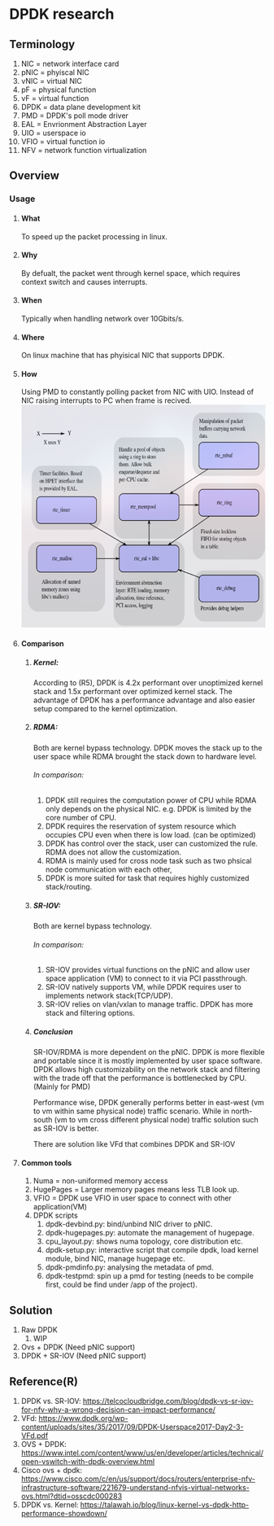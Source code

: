 # DPDK research

## Terminology
1. NIC = network interface card
1. pNIC = phyiscal NIC
1. vNIC = virtual NIC
1. pF = physical function
1. vF = virtual function
1. DPDK = data plane development kit
1. PMD = DPDK's poll mode driver
1. EAL = Envrionment Abstraction Layer
1. UIO = userspace io
1. VFIO = virtual function io
1. NFV = network function virtualization

## Overview

### Usage
1. #### What
    To speed up the packet processing in linux.
1. #### Why
    By defualt, the packet went through kernel space, which requires context switch and causes interrupts.
1. #### When
    Typically when handling network over 10Gbits/s.
1. #### Where
    On linux machine that has phyisical NIC that supports DPDK.
1. #### How
    Using PMD to constantly polling packet from NIC with UIO. Instead of NIC raising interrupts to PC when frame is recived.
    ![Alt text](dpdk-arch.png "dpdk architecture")
1. #### Comparison
    1. ##### Kernel:
        According to (R5), DPDK is 4.2x performant over unoptimized kernel stack and 1.5x performant over optimized kernel stack.
        The advantage of DPDK has a performance advantage and also easier setup compared to the kernel optimization.
    1. ##### RDMA:
        Both are kernel bypass technology. DPDK moves the stack up to the user space while RDMA brought the stack down to hardware level.
        ###### In comparison:
        1. DPDK still requires the computation power of CPU while RDMA only depends on the physical NIC.
            e.g. DPDK is limited by the core number of CPU.
        1. DPDK requires the reservation of system resource which occupies CPU even when there is low load. (can be optimized)
        1. DPDK has control over the stack, user can customized the rule. RDMA does not allow the customization.
        1. RDMA is mainly used for cross node task such as two phsical node communication with each other,
        1. DPDK is more suited for task that requires highly customized stack/routing.
    1. ##### SR-IOV:
        Both are kernel bypass technology. 
        ###### In comparison:
        1. SR-IOV provides virtual functions on the pNIC and allow user space application (VM)
            to connect to it via PCI passthrough.
        1. SR-IOV natively supports VM, while DPDK requires user to implements network stack(TCP/UDP).
        1. SR-IOV relies on vlan/vxlan to manage traffic. DPDK has more stack and filtering options.

    1. ##### Conclusion
        SR-IOV/RDMA is more dependent on the pNIC. DPDK is more flexible and portable since it is mostly implemented by user space software.
        DPDK allows high customizability on the network stack and filtering with the trade off that the performance is bottlenecked by CPU.
        (Mainly for PMD)

        Performance wise, DPDK generally performs better in east-west (vm to vm within same physical node) traffic scenario.
        While in north-south (vm to vm cross different physical node) traffic solution such as SR-IOV is better.

        There are solution like VFd that combines DPDK and SR-IOV
1. #### Common tools
    1. Numa = non-uniformed memory access
    1. HugePages = Larger memory pages means less TLB look up.
    1. VFIO = DPDK use VFIO in user space to connect with other application(VM)
    1. DPDK scripts
        1. dpdk-devbind.py: bind/unbind NIC driver to pNIC.
        1. dpdk-hugepages.py: automate the management of hugepage.
        1. cpu_layout.py: shows numa topology, core distribution etc.
        1. dpdk-setup.py: interactive script that compile dpdk, load kernel module, bind NIC, manage hugepage etc.
        1. dpdk-pmdinfo.py: analysing the metadata of pmd.
        1. dpdk-testpmd: spin up a pmd for testing (needs to be compile first, could be find under /app of the project).

## Solution
1. Raw DPDK
    1. WIP
1. Ovs + DPDK (Need pNIC support)
1. DPDK + SR-IOV (Need pNIC support)

## Reference(R)
1. DPDK vs. SR-IOV: https://telcocloudbridge.com/blog/dpdk-vs-sr-iov-for-nfv-why-a-wrong-decision-can-impact-performance/
2. VFd: https://www.dpdk.org/wp-content/uploads/sites/35/2017/09/DPDK-Userspace2017-Day2-3-VFd.pdf
3. OVS + DPDK: https://www.intel.com/content/www/us/en/developer/articles/technical/open-vswitch-with-dpdk-overview.html
4. Cisco ovs + dpdk: https://www.cisco.com/c/en/us/support/docs/routers/enterprise-nfv-infrastructure-software/221679-understand-nfvis-virtual-networks-ovs.html?dtid=osscdc000283
5. DPDK vs. Kernel: https://talawah.io/blog/linux-kernel-vs-dpdk-http-performance-showdown/
